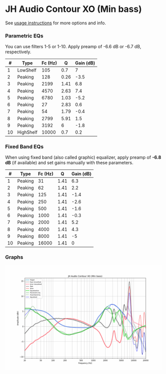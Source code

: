 # JH Audio Contour XO (Min bass)
See [usage instructions](https://github.com/jaakkopasanen/AutoEq#usage) for more options and info.

### Parametric EQs
You can use filters 1-5 or 1-10. Apply preamp of -6.6 dB or -6.7 dB, respectively.

|   # | Type      |   Fc (Hz) |    Q |   Gain (dB) |
|-----|-----------|-----------|------|-------------|
|   1 | LowShelf  |       105 | 0.7  |         7   |
|   2 | Peaking   |       128 | 0.26 |        -3.5 |
|   3 | Peaking   |      2199 | 1.41 |         6.8 |
|   4 | Peaking   |      4570 | 2.63 |         7.4 |
|   5 | Peaking   |      6780 | 1.03 |        -5.2 |
|   6 | Peaking   |        27 | 2.83 |         0.6 |
|   7 | Peaking   |        54 | 1.79 |        -0.4 |
|   8 | Peaking   |      2799 | 5.91 |         1.5 |
|   9 | Peaking   |      3192 | 6    |        -1.8 |
|  10 | HighShelf |     10000 | 0.7  |         0.2 |

### Fixed Band EQs
When using fixed band (also called graphic) equalizer, apply preamp of **-6.8 dB** (if available) and set gains manually with these parameters.

|   # | Type    |   Fc (Hz) |    Q |   Gain (dB) |
|-----|---------|-----------|------|-------------|
|   1 | Peaking |        31 | 1.41 |         6.3 |
|   2 | Peaking |        62 | 1.41 |         2.2 |
|   3 | Peaking |       125 | 1.41 |        -1.4 |
|   4 | Peaking |       250 | 1.41 |        -2.6 |
|   5 | Peaking |       500 | 1.41 |        -1.6 |
|   6 | Peaking |      1000 | 1.41 |        -0.3 |
|   7 | Peaking |      2000 | 1.41 |         5.2 |
|   8 | Peaking |      4000 | 1.41 |         4.3 |
|   9 | Peaking |      8000 | 1.41 |        -5   |
|  10 | Peaking |     16000 | 1.41 |         0   |

### Graphs
![](./JH%20Audio%20Contour%20XO%20(Min%20bass).png)
